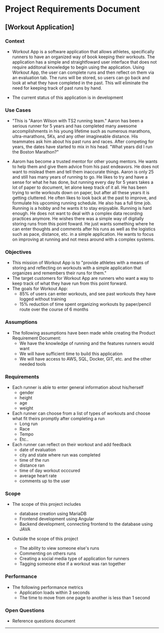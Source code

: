 # Project Requirements Document

## [Workout Application]

### Context

* Workout App is a software application that allows athletes, specifically runners to have an organized way of book keeping their workouts. The application has a simple and straightfoward user interface that does not require additonal knowledge to begin using the application. Using Workout App, the user can complete runs and then reflect on them via an evaluation tab. The runs will be stored, so users can go back and look at what they have completed in the past. This will eliminate the need for keeping track of past runs by hand.

* The current status of this application is in development

### Use Cases

* "This is "Aaron Wilson with TS2 running team." Aaron has been a serious runner for 5 years and has completed many awesome accomplishments in his young lifetime such as numerous marathons, ultra-marathons, 5Ks, and any other imagineable distance. His teammates ask him about his past runs and races. After competing for years, the dates have started to mix in his head. "What years did I run the Boston Marathon?"

* Aarom has become a trusted mentor for other young mentors. He wants to help them and give them advice from his past endeavors. He does not want to mislead them and tell them inaccurate things. Aaron is only 25 and still has many years of running to go. He likes to try and have a sense for what he has done, but running every day for 5 years takes a lot of paper to document, let alone keep track of it all.  He has been trying to write workouts down on paper, but after all these years it is getting cluttered. He often likes to look back at the past to improve, and formulate his upcoming running schedule. He also has a full time job. Running is a hobby and he wants it to stay enjoyable. Running is hard enough. He does not want to deal with a complex data recording practices anymore. He wishes there was a simple way of digitally storing runs from this point foward. He just wants something where he can enter thoughts and comments after his runs as well as the logistics such as pace, distance, etc. in a simple application. He wants to focus on improving at running and not mess around with a complex systems. 

### Objectives

* This mission of Workout App is to "provide athletes with a means of storing and reflecting on workouts with a simple application that organizes and remembers their runs for them."
* The target customers for Workout App are runners who want a way to keep track of what they have run from this point forward.
* The goals for Workout App:
   * 85% of users can enter workouts, and see past workouts they have logged without training
   * 15% reduction of time spent organizing workouts by paper/pencil route over the course of 6 months

### Assumptions

* The following assumptions have been made while creating the Product Requirement Document:
   * We have the knowledge of running and the features runners would want
   * We will have sufficient time to build this application
   * We will have access to AWS, SQL, Docker, GIT, etc. and the other needed tools

### Requirements

* Each runner is able to enter general information about his/herself
    * gender
    * height
    * age
    * weight
* Each runner can choose from a list of types of workouts and choose what fit theirs promptly after completing a run
    * Long run
    * Race
    * Tempo
    * Etc..
* Each runner can reflect on their workout and add feedback
    * date of evaluation
    * city and state where run was completed
    * time of the run
    * distance ran
    * time of day workout occcured
    * average heart rate
    * comments up to the user

### Scope

* The scope of this project includes
    * database creation using MariaDB
    * Frontend development using Angular
    * Backend development, connecting frontend to the database using JAVA
 
* Outside the scope of this project
    * The ability to view someone else's runs
    * Commenting on others runs
    * Creating a social media type of application for runners
    * Tagging someone else if a workout was ran together


### Performance

* The following performance metrics
    * Application loads within 3 seconds
    * The time to move from one page to another is less than 1 second

### Open Questions

* Reference questions document

***
